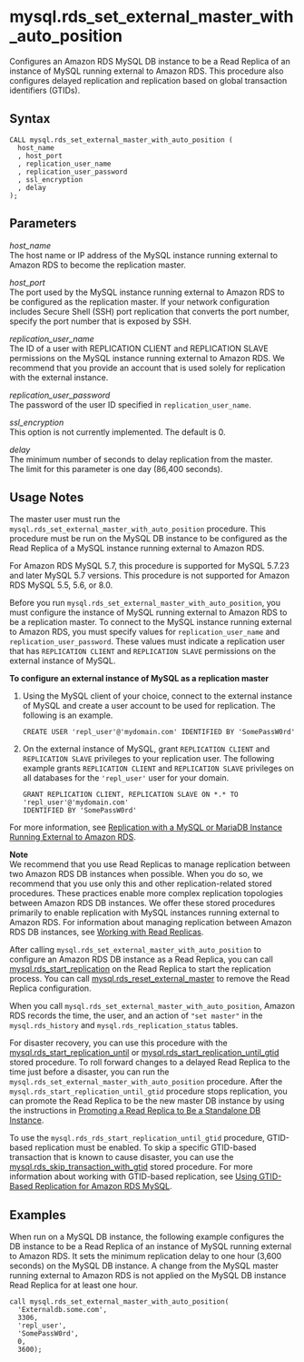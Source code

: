 # mysql\.rds\_set\_external\_master\_with\_auto\_position<a name="mysql_rds_set_external_master_with_auto_position"></a>

Configures an Amazon RDS MySQL DB instance to be a Read Replica of an instance of MySQL running external to Amazon RDS\. This procedure also configures delayed replication and replication based on global transaction identifiers \(GTIDs\)\.

## Syntax<a name="mysql_rds_set_external_master_with_auto_position-syntax"></a>

```
CALL mysql.rds_set_external_master_with_auto_position (
  host_name
  , host_port
  , replication_user_name
  , replication_user_password
  , ssl_encryption
  , delay
);
```

## Parameters<a name="mysql_rds_set_external_master_with_auto_position-parameters"></a>

 *host\_name*   
The host name or IP address of the MySQL instance running external to Amazon RDS to become the replication master\.

 *host\_port*   
The port used by the MySQL instance running external to Amazon RDS to be configured as the replication master\. If your network configuration includes Secure Shell \(SSH\) port replication that converts the port number, specify the port number that is exposed by SSH\.

 *replication\_user\_name*   
The ID of a user with REPLICATION CLIENT and REPLICATION SLAVE permissions on the MySQL instance running external to Amazon RDS\. We recommend that you provide an account that is used solely for replication with the external instance\.

 *replication\_user\_password*   
The password of the user ID specified in `replication_user_name`\.

 *ssl\_encryption*   
This option is not currently implemented\.  The default is 0\.

 *delay*   
The minimum number of seconds to delay replication from the master\.  
The limit for this parameter is one day \(86,400 seconds\)\.

## Usage Notes<a name="mysql_rds_set_external_master_with_auto_position-usage-notes"></a>

The master user must run the `mysql.rds_set_external_master_with_auto_position` procedure\. This procedure must be run on the MySQL DB instance to be configured as the Read Replica of a MySQL instance running external to Amazon RDS\. 

For Amazon RDS MySQL 5\.7, this procedure is supported for MySQL 5\.7\.23 and later MySQL 5\.7 versions\. This procedure is not supported for Amazon RDS MySQL 5\.5, 5\.6, or 8\.0\.

Before you run `mysql.rds_set_external_master_with_auto_position`, you must configure the instance of MySQL running external to Amazon RDS to be a replication master\. To connect to the MySQL instance running external to Amazon RDS, you must specify values for `replication_user_name` and `replication_user_password`\. These values must indicate a replication user that has `REPLICATION CLIENT` and `REPLICATION SLAVE` permissions on the external instance of MySQL\. 

**To configure an external instance of MySQL as a replication master**

1. Using the MySQL client of your choice, connect to the external instance of MySQL and create a user account to be used for replication\. The following is an example\.

   ```
   CREATE USER 'repl_user'@'mydomain.com' IDENTIFIED BY 'SomePassW0rd'
   ```

1. On the external instance of MySQL, grant `REPLICATION CLIENT` and `REPLICATION SLAVE` privileges to your replication user\. The following example grants `REPLICATION CLIENT` and `REPLICATION SLAVE` privileges on all databases for the `'repl_user'` user for your domain\.

   ```
   GRANT REPLICATION CLIENT, REPLICATION SLAVE ON *.* TO 'repl_user'@'mydomain.com' 
   IDENTIFIED BY 'SomePassW0rd'
   ```

For more information, see [Replication with a MySQL or MariaDB Instance Running External to Amazon RDS](MySQL.Procedural.Importing.External.Repl.md)\.

**Note**  
We recommend that you use Read Replicas to manage replication between two Amazon RDS DB instances when possible\. When you do so, we recommend that you use only this and other replication\-related stored procedures\. These practices enable more complex replication topologies between Amazon RDS DB instances\. We offer these stored procedures primarily to enable replication with MySQL instances running external to Amazon RDS\. For information about managing replication between Amazon RDS DB instances, see [Working with Read Replicas](USER_ReadRepl.md)\.

After calling `mysql.rds_set_external_master_with_auto_position` to configure an Amazon RDS DB instance as a Read Replica, you can call [mysql\.rds\_start\_replication](mysql_rds_start_replication.md) on the Read Replica to start the replication process\. You can call [mysql\.rds\_reset\_external\_master](mysql_rds_reset_external_master.md) to remove the Read Replica configuration\.

When you call `mysql.rds_set_external_master_with_auto_position`, Amazon RDS records the time, the user, and an action of `"set master"` in the `mysql.rds_history` and `mysql.rds_replication_status` tables\.

For disaster recovery, you can use this procedure with the [mysql\.rds\_start\_replication\_until](mysql_rds_start_replication_until.md) or [mysql\.rds\_start\_replication\_until\_gtid](mysql_rds_start_replication_until_gtid.md) stored procedure\. To roll forward changes to a delayed Read Replica to the time just before a disaster, you can run the `mysql.rds_set_external_master_with_auto_position` procedure\. After the `mysql.rds_start_replication_until_gtid` procedure stops replication, you can promote the Read Replica to be the new master DB instance by using the instructions in [Promoting a Read Replica to Be a Standalone DB Instance](USER_ReadRepl.md#USER_ReadRepl.Promote)\. 

To use the `mysql.rds_rds_start_replication_until_gtid` procedure, GTID\-based replication must be enabled\. To skip a specific GTID\-based transaction that is known to cause disaster, you can use the [mysql\.rds\_skip\_transaction\_with\_gtid](mysql_rds_skip_transaction_with_gtid.md) stored procedure\. For more information about working with GTID\-based replication, see [Using GTID\-Based Replication for Amazon RDS MySQL](mysql-replication-gtid.md)\.

## Examples<a name="mysql_rds_set_external_master_with_auto_position-examples"></a>

When run on a MySQL DB instance, the following example configures the DB instance to be a Read Replica of an instance of MySQL running external to Amazon RDS\. It sets the minimum replication delay to one hour \(3,600 seconds\) on the MySQL DB instance\. A change from the MySQL master running external to Amazon RDS is not applied on the MySQL DB instance Read Replica for at least one hour\.

```
call mysql.rds_set_external_master_with_auto_position(
  'Externaldb.some.com',
  3306,
  'repl_user',
  'SomePassW0rd',
  0,
  3600);
```